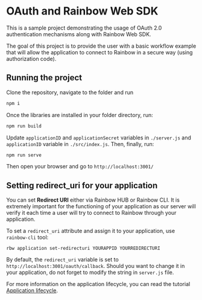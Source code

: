# OAuth and Rainbow Web SDK

This is a sample project demonstrating the usage of OAuth 2.0 authentication mechanisms along with Rainbow Web SDK.

The goal of this project is to provide the user with a basic workflow example that will allow the application to connect to Rainbow in a secure way (using authorization code).

## Running the project

Clone the repository, navigate to the folder and run

```bash
npm i
```
Once the libraries are installed in your folder directory, run:
```bash
npm run build
```
Update `applicationID` and `applicationSecret` variables in `./server.js` and `applicationID` variable in `./src/index.js`. Then, finally, run:

```bash
npm run serve
```

Then open your browser and go to `http://localhost:3001/`

## Setting redirect_uri for your application

You can set **Redirect URI** either via Rainbow HUB or Rainbow CLI. It is extremely important for the functioning of your application as our server will verify it each time a user will try to connect to Rainbow through your application.

To set a `redirect_uri` attribute and assign it to your application, use `rainbow-cli` tool:

```shell
rbw application set-redirecturi YOURAPPID YOURREDIRECTURI
```

By default, the `redirect_uri` variable is set to `http://localhost:3001/oauth/callback`. Should you want to change it in your application, do not forget to modify the string in `server.js` file.

For more information on the application lifecycle, you can read the tutorial [Application lifecycle](/#/documentation/doc/hub/application-lifecycle).
